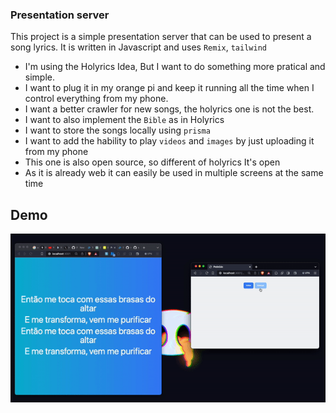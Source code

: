 ### Presentation server

This project is a simple presentation server that can be used to present a song lyrics.
It is written in Javascript and uses `Remix`, `tailwind`

- I'm using the Holyrics Idea, But I want to do something more pratical and simple.
- I want to plug it in my orange pi and keep it running all the time when I control everything from my phone.
- I want a better crawler for new songs, the holyrics one is not the best.
- I want to also implement the `Bible` as in Holyrics
- I want to store the songs locally using `prisma`
- I want to add the hability to play `videos` and `images` by just uploading it from my phone
- This one is also open source, so different of holyrics It's open
- As it is already web it can easily be used in multiple screens at the same time

## Demo

<img src="./gif.gif">
